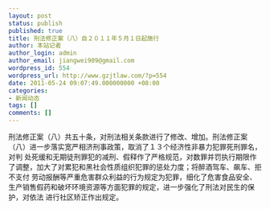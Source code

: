```yaml
---
layout: post
status: publish
published: true
title: 刑法修正案（八）自２０１１年５月１日起施行
author: 本站记者
author_login: admin
author_email: jiangwei909@gmail.com
wordpress_id: 554
wordpress_url: http://www.gzjtlaw.com/?p=554
date: 2011-05-24 09:07:49.000000000 +08:00
categories:
- 新闻动态
tags: []
comments: []
---
```

刑法修正案（八）共五十条，对刑法相关条款进行了修改、增加。刑法修正案（八）进一步落实宽严相济刑事政策，取消了１３个经济性非暴力犯罪死刑罪名，对判 处死缓和无期徒刑罪犯的减刑、假释作了严格规范，对数罪并罚执行期限作了调整，加大了对累犯和黑社会性质组织犯罪的惩处力度；将醉酒驾车、飙车、拒不支付 劳动报酬等严重危害群众利益的行为规定为犯罪，细化了危害食品安全、生产销售假药和破坏环境资源等方面犯罪的规定，进一步强化了刑法对民生的保护，对依法 进行社区矫正作出规定。
